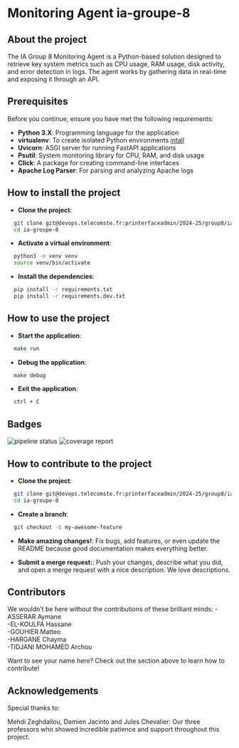 # **Monitoring Agent ia-groupe-8**

## About the project

The IA Group 8 Monitoring Agent is a Python-based solution designed to retrieve key system metrics such as CPU usage, RAM usage, disk activity, and error detection in logs. The agent works by gathering data in real-time and exposing it through an API. 

## Prerequisites

Before you continue, ensure you have met the following requirements:

- **Python 3.X**: Programming language for the application
- **virtualenv**: To create isolated Python environments [intall](https://virtualenv.pypa.io/en/latest/installation.html)
- **Uvicorn**: ASGI server for running FastAPI applications
- **Psutil**: System monitoring library for CPU, RAM, and disk usage
- **Click**: A package for creating command-line interfaces
- **Apache Log Parser**: For parsing and analyzing Apache logs


## How to install the project

- **Clone the project**:
```sh
  git clone git@devops.telecomste.fr:printerfaceadmin/2024-25/group8/ia-groupe-8.git
  cd ia-groupe-8
```

- **Activate a virtual environment**:
```sh
  python3 -m venv venv
  source venv/bin/activate
```

- **Install the dependencies**:
```sh
  pip install -r requirements.txt
  pip install -r requirements.dev.txt
```

## How to use the project
- **Start the application**:
```sh
  make run
```

- **Debug the application**:
```sh
  make debug
```

- **Exit the application**:
```sh
  ctrl + C
```
## Badges

![pipeline status](https://devops.telecomste.fr/printerfaceadmin/2024-25/group8/ia-groupe-8/badges/main/pipeline.svg)
![coverage report](https://devops.telecomste.fr/printerfaceadmin/2024-25/group8/ia-groupe-8/badges/main/coverage.svg)

## How to contribute to the project

- **Clone the project**:
```sh
  git clone git@devops.telecomste.fr:printerfaceadmin/2024-25/group8/ia-groupe-8.git
  cd ia-groupe-8
```

- **Create a branch**:
```sh
  git checkout -b my-awesome-feature
```

- **Make amazing changes!**:
Fix bugs, add features, or even update the README because good documentation makes everything better.

- **Submit a merge request:**:
Push your changes, describe what you did, and open a merge request with a nice description. We love descriptions.


## Contributors

We wouldn’t be here without the contributions of these brilliant minds:
-ASSERAR Aymane  
-EL-KOULFA Hassane  
-GOUHIER Matteo  
-HARGANE Chayma  
-TIDJANI MOHAMED Archou  

Want to see your name here? Check out the section above to learn how to contribute!

## Acknowledgements

Special thanks to:

Mehdi Zeghdallou, Damien Jacinto and Jules Chevalier: Our three professors who showed incredible patience and support throughout this project.